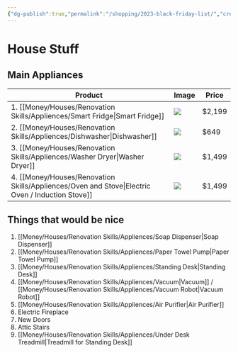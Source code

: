 ```yaml
---
{"dg-publish":true,"permalink":"/shopping/2023-black-friday-list/","created":"Nov 20, 2023, 1:45 PM","updated":""}
---
```



# House Stuff

## Main Appliances

| Product                                                | Image                                                                                                                               | Price  |
| ------------------------------------------------------ | ----------------------------------------------------------------------------------------------------------------------------------- | ------ |
| 1. [[Money/Houses/Renovation Skills/Appliences/Smart Fridge\|Smart Fridge]]                                    | ![](https://pisces.bbystatic.com/image2/BestBuy_US/images/products/6401/6401619_sd.jpg;maxHeight=2000;maxWidth=2000)                 | $2,199 |
| 2. [[Money/Houses/Renovation Skills/Appliences/Dishwasher\|Dishwasher]]                                      | ![](https://pisces.bbystatic.com/prescaled/500/500/image2/BestBuy_US/images/products/6491/6491913_sd.jpg;maxHeight=640;maxWidth=550) | $649   |
| 3. [[Money/Houses/Renovation Skills/Appliences/Washer Dryer\|Washer Dryer]]                                    | ![](https://richmedia.ca-richimage.com/ImageDelivery/imageService?profileId=12026540&id=1585347&recipeId=729)                        | $1,499 |
| 4. [[Money/Houses/Renovation Skills/Appliences/Oven and Stove\|Electric Oven / Induction Stove]] | ![](https://pisces.bbystatic.com/image2/BestBuy_US/images/products/6491/6491829_sd.jpg;maxHeight=2000;maxWidth=2000)                 | $1,499 |




## Things that would be nice

1. [[Money/Houses/Renovation Skills/Appliences/Soap Dispenser\|Soap Dispenser]]
2. [[Money/Houses/Renovation Skills/Appliences/Paper Towel Pump\|Paper Towel Pump]]
3. [[Money/Houses/Renovation Skills/Appliences/Standing Desk\|Standing Desk]]
4. [[Money/Houses/Renovation Skills/Appliences/Vacuum\|Vacuum]] / [[Money/Houses/Renovation Skills/Appliences/Vacuum Robot\|Vacuum Robot]]
5. [[Money/Houses/Renovation Skills/Appliences/Air Purifier\|Air Purifier]]
6. Electric Fireplace
7. New Doors
8. Attic Stairs
9. [[Money/Houses/Renovation Skills/Appliences/Under Desk Treadmill\|Treadmill for Standing Desk]]


